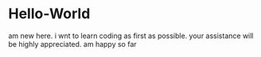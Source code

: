 # Hello-World
am new here. 
i wnt to learn coding as first as possible.
your assistance will be highly appreciated.
am happy so far
